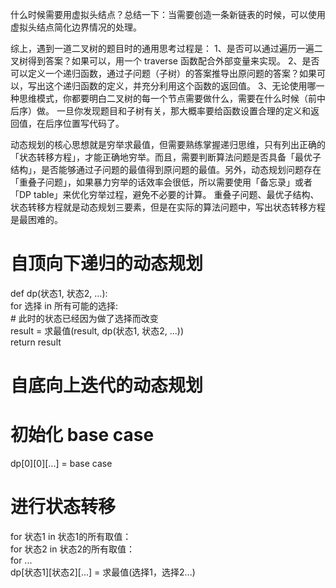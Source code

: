 什么时候需要用虚拟头结点？总结一下：当需要创造一条新链表的时候，可以使用虚拟头结点简化边界情况的处理。

综上，遇到一道二叉树的题目时的通用思考过程是：
1、是否可以通过遍历一遍二叉树得到答案？如果可以，用一个 traverse 函数配合外部变量来实现。
2、是否可以定义一个递归函数，通过子问题（子树）的答案推导出原问题的答案？如果可以，写出这个递归函数的定义，并充分利用这个函数的返回值。
3、无论使用哪一种思维模式，你都要明白二叉树的每一个节点需要做什么，需要在什么时候（前中后序）做。
一旦你发现题目和子树有关，那大概率要给函数设置合理的定义和返回值，在后序位置写代码了。

动态规划的核心思想就是穷举求最值，但需要熟练掌握递归思维，只有列出正确的「状态转移方程」，才能正确地穷举。而且，需要判断算法问题是否具备「最优子结构」，是否能够通过子问题的最值得到原问题的最值。另外，动态规划问题存在「重叠子问题」，如果暴力穷举的话效率会很低，所以需要使用「备忘录」或者「DP table」来优化穷举过程，避免不必要的计算。
重叠子问题、最优子结构、状态转移方程就是动态规划三要素，但是在实际的算法问题中，写出状态转移方程是最困难的。

# 自顶向下递归的动态规划
def dp(状态1, 状态2, ...):  
    for 选择 in 所有可能的选择:  
        # 此时的状态已经因为做了选择而改变  
        result = 求最值(result, dp(状态1, 状态2, ...))  
    return result

# 自底向上迭代的动态规划
# 初始化 base case
dp[0][0][...] = base case  
# 进行状态转移
for 状态1 in 状态1的所有取值：  
    for 状态2 in 状态2的所有取值：  
        for ...  
            dp[状态1][状态2][...] = 求最值(选择1，选择2...)  
